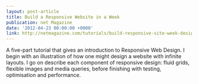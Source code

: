 ```yaml
---
layout: post-article
title: Build a Responsive Website in a Week
publication: net Magazine
date: '2012-04-23 00:00:00 +0000'
link: http://netmagazine.com/tutorials/build-responsive-site-week-designing-responsively-part-1
---
```

A five-part tutorial that gives an introduction to Responsive Web Design. I begin with an illustration of how one might design a website with infinite layouts. I go on describe each component of responsive design: fluid grids, flexible images and media queries, before finishing with testing, optimisation and performance.